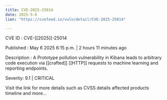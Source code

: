 ```yaml
---
title: CVE-2025-25014
date: 2025-5-6
lien: "https://cvefeed.io/vuln/detail/CVE-2025-25014"

---
```


CVE ID : CVE-[[2025]]-25014

Published :  May 6
2025
6:15 p.m. | 2 hours
11 minutes ago

Description : A Prototype pollution vulnerability in Kibana leads to arbitrary code execution via  [[crafted]]  [[HTTP]] requests to machine learning and reporting endpoints.

Severity: 9.1 | CRITICAL

Visit the link for more details
such as CVSS details
affected products
timeline
and more...
